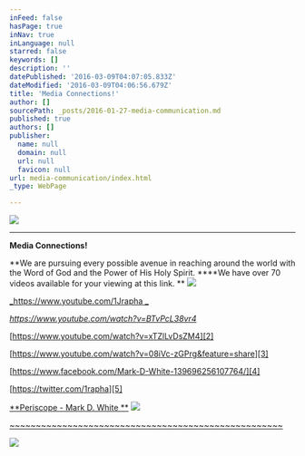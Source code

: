 ```yaml
---
inFeed: false
hasPage: true
inNav: true
inLanguage: null
starred: false
keywords: []
description: ''
datePublished: '2016-03-09T04:07:05.833Z'
dateModified: '2016-03-09T04:06:56.679Z'
title: 'Media Connections!'
author: []
sourcePath: _posts/2016-01-27-media-communication.md
published: true
authors: []
publisher:
  name: null
  domain: null
  url: null
  favicon: null
url: media-communication/index.html
_type: WebPage

---
```

![](https://s3-us-west-2.amazonaws.com/the-grid-img/p/24dddf645ffc7c8b29cbde8d7835df94a89008ac.jpg)

****

**Media Connections!**

**We are pursuing every possible avenue in reaching around the world with the Word of God and the Power of His Holy Spirit. ****We have over 70 videos available for your viewing at this link. **
![](https://the-grid-user-content.s3-us-west-2.amazonaws.com/04854c80-a233-4c8a-a6ec-93052cf5fd39.jpg)

[_https://www.youtube.com/1Jrapha _][0]

_[https://www.youtube.com/watch?v=BTvPcL38vr4 ][1]_

[https://www.youtube.com/watch?v=xTZlLvDsZM4][2]

[https://www.youtube.com/watch?v=08iVc-zGPrg&feature=share][3]

[https://www.facebook.com/Mark-D-White-139696256107764/][4]

[https://twitter.com/1rapha][5]

[**Periscope - Mark D. White   **][5]
![](https://the-grid-user-content.s3-us-west-2.amazonaws.com/41180882-b9a7-43ad-b22e-516af94517cd.jpg)

[~~~~~~~~~~~~~~~~~~~~~~~~~~~~~~~~~~~~~~~~~~~~~~~~~~~~][5]

[][5]

[][3]

[][3]

[][3]

[][2]
![](https://s3-us-west-2.amazonaws.com/the-grid-img/p/7e16616c880e86a67da8b9f905f8f9bb91e4c461.png)

[0]: https://www.youtube.com/1Jrapha
[1]: https://www.youtube.com/watch?v=BTvPcL38vr4
[2]: https://www.youtube.com/watch?v=xTZlLvDsZM4
[3]: https://www.youtube.com/watch?v=08iVc-zGPrg&feature=share
[4]: https://www.facebook.com/Mark-D-White-139696256107764/
[5]: https://twitter.com/1rapha